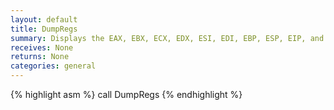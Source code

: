 ```yaml
---
layout: default
title: DumpRegs
summary: Displays the EAX, EBX, ECX, EDX, ESI, EDI, EBP, ESP, EIP, and EFL (EFLAGS) registers in hexadecimal.
receives: None
returns: None
categories: general
---
```

{% highlight asm %}
call DumpRegs
{% endhighlight %}